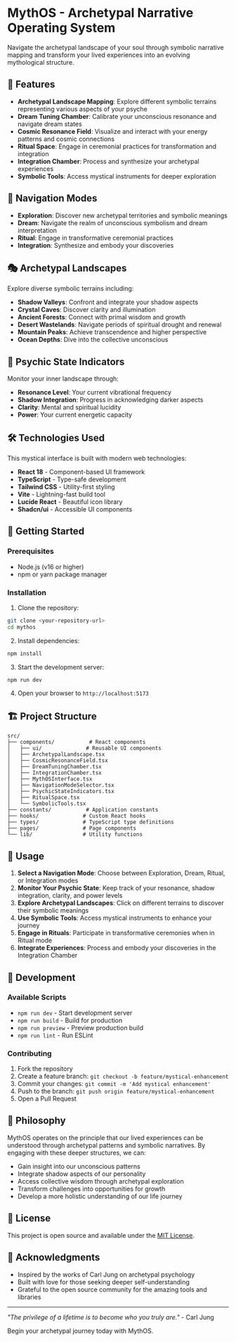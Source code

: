 # MythOS - Archetypal Narrative Operating System

Navigate the archetypal landscape of your soul through symbolic narrative mapping and transform your lived experiences into an evolving mythological structure.

## 🌟 Features

- **Archetypal Landscape Mapping**: Explore different symbolic terrains representing various aspects of your psyche
- **Dream Tuning Chamber**: Calibrate your unconscious resonance and navigate dream states
- **Cosmic Resonance Field**: Visualize and interact with your energy patterns and cosmic connections
- **Ritual Space**: Engage in ceremonial practices for transformation and integration
- **Integration Chamber**: Process and synthesize your archetypal experiences
- **Symbolic Tools**: Access mystical instruments for deeper exploration

## 🧭 Navigation Modes

- **Exploration**: Discover new archetypal territories and symbolic meanings
- **Dream**: Navigate the realm of unconscious symbolism and dream interpretation  
- **Ritual**: Engage in transformative ceremonial practices
- **Integration**: Synthesize and embody your discoveries

## 🎭 Archetypal Landscapes

Explore diverse symbolic terrains including:
- **Shadow Valleys**: Confront and integrate your shadow aspects
- **Crystal Caves**: Discover clarity and illumination
- **Ancient Forests**: Connect with primal wisdom and growth
- **Desert Wastelands**: Navigate periods of spiritual drought and renewal
- **Mountain Peaks**: Achieve transcendence and higher perspective
- **Ocean Depths**: Dive into the collective unconscious

## 🔮 Psychic State Indicators

Monitor your inner landscape through:
- **Resonance Level**: Your current vibrational frequency
- **Shadow Integration**: Progress in acknowledging darker aspects
- **Clarity**: Mental and spiritual lucidity
- **Power**: Your current energetic capacity

## 🛠️ Technologies Used

This mystical interface is built with modern web technologies:

- **React 18** - Component-based UI framework
- **TypeScript** - Type-safe development
- **Tailwind CSS** - Utility-first styling
- **Vite** - Lightning-fast build tool
- **Lucide React** - Beautiful icon library
- **Shadcn/ui** - Accessible UI components

## 🚀 Getting Started

### Prerequisites

- Node.js (v16 or higher)
- npm or yarn package manager

### Installation

1. Clone the repository:
```bash
git clone <your-repository-url>
cd mythos
```

2. Install dependencies:
```bash
npm install
```

3. Start the development server:
```bash
npm run dev
```

4. Open your browser to `http://localhost:5173`

## 🏗️ Project Structure

```
src/
├── components/           # React components
│   ├── ui/              # Reusable UI components
│   ├── ArchetypalLandscape.tsx
│   ├── CosmicResonanceField.tsx
│   ├── DreamTuningChamber.tsx
│   ├── IntegrationChamber.tsx
│   ├── MythOSInterface.tsx
│   ├── NavigationModeSelector.tsx
│   ├── PsychicStateIndicators.tsx
│   ├── RitualSpace.tsx
│   └── SymbolicTools.tsx
├── constants/           # Application constants
├── hooks/              # Custom React hooks
├── types/              # TypeScript type definitions
├── pages/              # Page components
└── lib/                # Utility functions
```

## 🎯 Usage

1. **Select a Navigation Mode**: Choose between Exploration, Dream, Ritual, or Integration modes
2. **Monitor Your Psychic State**: Keep track of your resonance, shadow integration, clarity, and power levels
3. **Explore Archetypal Landscapes**: Click on different terrains to discover their symbolic meanings
4. **Use Symbolic Tools**: Access mystical instruments to enhance your journey
5. **Engage in Rituals**: Participate in transformative ceremonies when in Ritual mode
6. **Integrate Experiences**: Process and embody your discoveries in the Integration Chamber

## 🔧 Development

### Available Scripts

- `npm run dev` - Start development server
- `npm run build` - Build for production
- `npm run preview` - Preview production build
- `npm run lint` - Run ESLint

### Contributing

1. Fork the repository
2. Create a feature branch: `git checkout -b feature/mystical-enhancement`
3. Commit your changes: `git commit -m 'Add mystical enhancement'`
4. Push to the branch: `git push origin feature/mystical-enhancement`
5. Open a Pull Request

## 🌙 Philosophy

MythOS operates on the principle that our lived experiences can be understood through archetypal patterns and symbolic narratives. By engaging with these deeper structures, we can:

- Gain insight into our unconscious patterns
- Integrate shadow aspects of our personality
- Access collective wisdom through archetypal exploration
- Transform challenges into opportunities for growth
- Develop a more holistic understanding of our life journey

## 📜 License

This project is open source and available under the [MIT License](LICENSE).

## 🙏 Acknowledgments

- Inspired by the works of Carl Jung on archetypal psychology
- Built with love for those seeking deeper self-understanding
- Grateful to the open source community for the amazing tools and libraries

---

*"The privilege of a lifetime is to become who you truly are."* - Carl Jung

Begin your archetypal journey today with MythOS.
